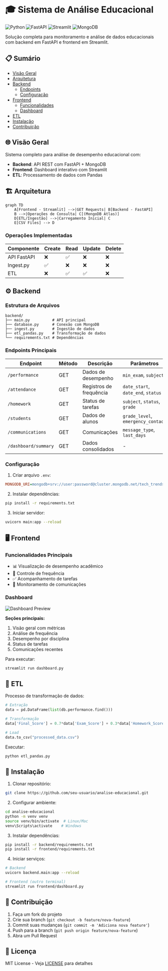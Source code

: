 # 🎓 Sistema de Análise Educacional

![Python](https://img.shields.io/badge/Python-3.9+-blue.svg)
![FastAPI](https://img.shields.io/badge/FastAPI-0.95.2-green.svg)
![Streamlit](https://img.shields.io/badge/Streamlit-1.25.0-red.svg)
![MongoDB](https://img.shields.io/badge/MongoDB-5.0+-brightgreen.svg)

Solução completa para monitoramento e análise de dados educacionais com backend em FastAPI e frontend em Streamlit.

## 📋 Sumário

- [Visão Geral](#-visão-geral)
- [Arquitetura](#-arquitetura)
- [Backend](#-backend)
  - [Endpoints](#endpoints)
  - [Configuração](#configuração)
- [Frontend](#-frontend)
  - [Funcionalidades](#funcionalidades)
  - [Dashboard](#dashboard)
- [ETL](#-etl)
- [Instalação](#-instalação)
- [Contribuição](#-contribuição)

## 🌐 Visão Geral

Sistema completo para análise de desempenho educacional com:

- **Backend**: API REST com FastAPI + MongoDB
- **Frontend**: Dashboard interativo com Streamlit
- **ETL**: Processamento de dados com Pandas

## 🏗 Arquitetura

```mermaid
graph TD
    A[Frontend - Streamlit] -->|GET Requests| B[Backend - FastAPI]
    B -->|Operações de Consulta| C[(MongoDB Atlas)]
    D[ETL/Ingestão] -->|Carregamento Inicial| C
    E[CSV Files] --> D
```
### Operações Implementadas

| Componente | Create | Read | Update | Delete |
|------------|--------|------|--------|--------|
| API FastAPI | ❌ | ✅ | ❌ | ❌ |
| Ingest.py | ✅ | ❌ | ❌ | ❌ |
| ETL | ❌ | ✅ | ✅ | ❌ |

## ⚙️ Backend

### Estrutura de Arquivos
```
backend/
├── main.py          # API principal
├── database.py      # Conexão com MongoDB
├── ingest.py        # Ingestão de dados
├── etl_pandas.py    # Transformação de dados
└── requirements.txt # Dependências
```

### Endpoints Principais

| Endpoint | Método | Descrição | Parâmetros |
|----------|--------|-----------|------------|
| `/performance` | GET | Dados de desempenho | `min_exam`, `subject` |
| `/attendance` | GET | Registros de frequência | `date_start`, `date_end`, `status` |
| `/homework` | GET | Status de tarefas | `subject`, `status`, `grade` |
| `/students` | GET | Dados de alunos | `grade_level`, `emergency_contact` |
| `/communications` | GET | Comunicações | `message_type`, `last_days` |
| `/dashboard/summary` | GET | Dados consolidados | - |

### Configuração

1. Criar arquivo `.env`:
```ini
MONGODB_URI=mongodb+srv://user:password@cluster.mongodb.net/tech_trends
```

2. Instalar dependências:
```bash
pip install -r requirements.txt
```

3. Iniciar servidor:
```bash
uvicorn main:app --reload
```

## 🖥 Frontend

### Funcionalidades Principais

- 📊 Visualização de desempenho acadêmico
- 📅 Controle de frequência
- ✅ Acompanhamento de tarefas
- 📨 Monitoramento de comunicações

### Dashboard

![Dashboard Preview]([https://i.imgur.com/JQ8w5Rn.png](https://imgur.com/a/DxqKbyB))

**Seções principais:**
1. Visão geral com métricas
2. Análise de frequência
3. Desempenho por disciplina
4. Status de tarefas
5. Comunicações recentes

Para executar:
```bash
streamlit run dashboard.py
```

## 🔄 ETL

Processo de transformação de dados:

```python
# Extração
data = pd.DataFrame(list(db.performance.find()))

# Transformação
data['Final_Score'] = 0.7*data['Exam_Score'] + 0.3*data['Homework_Score']

# Load
data.to_csv("processed_data.csv")
```

Executar:
```bash
python etl_pandas.py
```

## 🚀 Instalação

1. Clonar repositório:
```bash
git clone https://github.com/seu-usuario/analise-educacional.git
```

2. Configurar ambiente:
```bash
cd analise-educacional
python -m venv venv
source venv/bin/activate  # Linux/Mac
venv\Scripts\activate    # Windows
```

3. Instalar dependências:
```bash
pip install -r backend/requirements.txt
pip install -r frontend/requirements.txt
```

4. Iniciar serviços:
```bash
# Backend
uvicorn backend.main:app --reload

# Frontend (outro terminal)
streamlit run frontend/dashboard.py
```

## 🤝 Contribuição

1. Faça um fork do projeto
2. Crie sua branch (`git checkout -b feature/nova-feature`)
3. Commit suas mudanças (`git commit -m 'Adiciona nova feature'`)
4. Push para a branch (`git push origin feature/nova-feature`)
5. Abra um Pull Request

## 📄 Licença

MIT License - Veja [LICENSE](LICENSE) para detalhes
```
